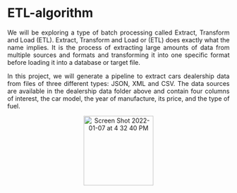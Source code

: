 # ETL-algorithm
<p align="justify">
We will be exploring a type of batch processing called Extract, Transform and Load (ETL). Extract, Transform and Load or (ETL) does exactly what the name implies. It is the process of extracting large amounts of data from multiple sources and formats and transforming it into one specific format before loading it into a database or target file.
</p>

<p align="justify">
In this project, we will generate a pipeline to extract cars dealership data from files of three different types: JSON, XML and CSV. The data sources are available in the dealership data folder above and contain four columns of interest, the car model, the year of manufacture, its price, and the type of fuel.
</p>
<p align="center">
<img width="158" alt="Screen Shot 2022-01-07 at 4 32 40 PM" src="https://user-images.githubusercontent.com/70657426/148558715-6b14528f-052e-4cea-a71e-5f72cb94a119.png">
</p>
